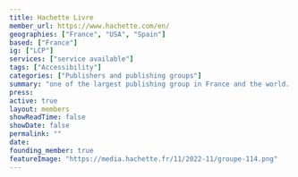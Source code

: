 ```yaml
---
title: Hachette Livre
member_url: https://www.hachette.com/en/
geographies: ["France", "USA", "Spain"]
based: ["France"]
ig: ["LCP"] 
services: ["service available"] 
tags: ["Accessibility"]
categories: ["Publishers and publishing groups"]
summary: "one of the largest publishing group in France and the world. EDRLab founding member."
press:
active: true
layout: members
showReadTime: false
showDate: false
permalink: ""
date: 
founding_member: true
featureImage: "https://media.hachette.fr/11/2022-11/groupe-114.png"
---
```

